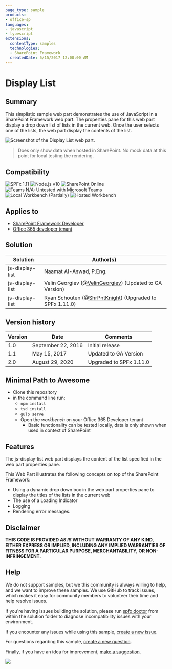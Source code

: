 ```yaml
---
page_type: sample
products:
- office-sp
languages:
- javascript
- typescript
extensions:
  contentType: samples
  technologies:
  - SharePoint Framework
  createdDate: 5/15/2017 12:00:00 AM
---
```

# Display List

## Summary

This simplistic sample web part demonstrates the use of JavaScript in a SharePoint Framework web part. The properties pane for this web part display a drop down list of lists in the current web. Once the user selects one of the lists, the web part display the contents of the list.

![Screenshot of the Display List web part](./assets/display-list-preview.png).

> Does only show data when hosted in SharePoint. No mock data at this point for local testing the rendering.


## Compatibility

![SPFx 1.11](https://img.shields.io/badge/SPFx-1.11.0-green.svg) 
![Node.js v10](https://img.shields.io/badge/Node.js-v10-green.svg) 
![SharePoint Online](https://img.shields.io/badge/SharePoint-Online-yellow.svg)
![Teams N/A: Untested with Microsoft Teams](https://img.shields.io/badge/Teams-N%2FA-lightgrey.svg "Untested with Microsoft Teams") ![Local Workbench (Partially)](https://img.shields.io/badge/Local%20Workbench-Partially-yellow.svg "Only basic functionality works on local workbench") ![Hosted Workbench](https://img.shields.io/badge/Hosted%20Workbench-Fully-green.svg "Hosted workbench fully supported")


## Applies to

* [SharePoint Framework Developer](https://docs.microsoft.com/sharepoint/dev/spfx/sharepoint-framework-overview)
* [Office 365 developer tenant](https://docs.microsoft.com/sharepoint/dev/spfx/set-up-your-developer-tenant)


## Solution

Solution|Author(s)
--------|---------
js-display-list| Naamat Al-Aswad, P.Eng.
js-display-list| Velin Georgiev ([@VelinGeorgiev](https://twitter.com/velingeorgiev)) (Updated to GA Version)
js-display-list| Ryan Schouten ([@ShrPntKnight](https://twitter.com/ShrPntKnight)) (Upgraded to SPFx 1.11.0)



## Version history

Version|Date|Comments
-------|----|--------
1.0|September 22, 2016|Initial release
1.1|May 15, 2017|Updated to GA Version
2.0|August 29, 2020|Upgraded to SPFx 1.11.0

## Minimal Path to Awesome

- Clone this repository
- in the command line run:
  - `npm install`
  - `tsd install`
  - `gulp serve`
  - Open the *workbench* on your Office 365 Developer tenant
      - Basic functionality can be tested locally, data is only shown when used in context of SharePoint

## Features

The js-display-list web part displays the content of the list specified in the web part properties pane.

This Web Part illustrates the following concepts on top of the SharePoint Framework:

* Using a dynamic drop down box in the web part properties pane to display the titles of the lists in the current web
* The use of a Loading Indicator
* Logging
* Rendering error messages.


## Disclaimer

**THIS CODE IS PROVIDED *AS IS* WITHOUT WARRANTY OF ANY KIND, EITHER EXPRESS OR IMPLIED, INCLUDING ANY IMPLIED WARRANTIES OF FITNESS FOR A PARTICULAR PURPOSE, MERCHANTABILITY, OR NON-INFRINGEMENT.**

## Help

We do not support samples, but we this community is always willing to help, and we want to improve these samples. We use GitHub to track issues, which makes it easy for  community members to volunteer their time and help resolve issues.

If you're having issues building the solution, please run [spfx doctor](https://pnp.github.io/cli-microsoft365/cmd/spfx/spfx-doctor/) from within the solution folder to diagnose incompatibility issues with your environment.

If you encounter any issues while using this sample, [create a new issue](https://github.com/pnp/sp-dev-fx-webparts/issues/new?assignees=&labels=Needs%3A+Triage+%3Amag%3A%2Ctype%3Abug-suspected&template=bug-report.yml&sample=js-display-list&authors=@VelinGeorgiev%20@sharepointknight&title=js-display-list%20-%20).

For questions regarding this sample, [create a new question](https://github.com/pnp/sp-dev-fx-webparts/issues/new?assignees=&labels=Needs%3A+Triage+%3Amag%3A%2Ctype%3Abug-suspected&template=question.yml&sample=js-display-list&authors=@VelinGeorgiev%20@sharepointknight&title=js-display-list%20-%20).

Finally, if you have an idea for improvement, [make a suggestion](https://github.com/pnp/sp-dev-fx-webparts/issues/new?assignees=&labels=Needs%3A+Triage+%3Amag%3A%2Ctype%3Abug-suspected&template=suggestion.yml&sample=js-display-list&authors=@VelinGeorgiev%20@sharepointknight&title=js-display-list%20-%20).


<img src="https://telemetry.sharepointpnp.com/sp-dev-fx-webparts/samples/js-display-list" />
